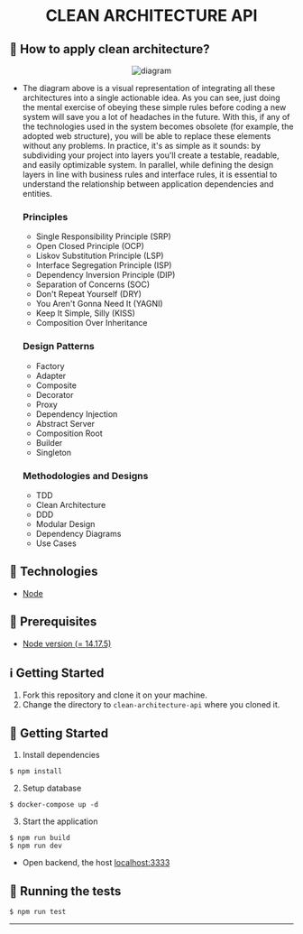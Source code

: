 <h1 align="center">
  CLEAN ARCHITECTURE API
</h1>

## :thinking: How to apply clean architecture?

<p align="center">
  <img alt="diagram" src="https://user-images.githubusercontent.com/40550247/134610213-ee24bd37-d43b-42ba-b866-7b18b875a9b0.png" />
</p>

* The diagram above is a visual representation of integrating all these architectures into a single actionable idea. As you can see, just doing the mental exercise of obeying these simple rules before coding a new system will save you a lot of headaches in the future. With this, if any of the technologies used in the system becomes obsolete (for example, the adopted web structure), you will be able to replace these elements without any problems. In practice, it's as simple as it sounds: by subdividing your project into layers you'll create a testable, readable, and easily optimizable system. In parallel, while defining the design layers in line with business rules and interface rules, it is essential to understand the relationship between application dependencies and entities.
  
  ### Principles
    * Single Responsibility Principle (SRP)
    * Open Closed Principle (OCP)
    * Liskov Substitution Principle (LSP)
    * Interface Segregation Principle (ISP)
    * Dependency Inversion Principle (DIP)
    * Separation of Concerns (SOC)
    * Don't Repeat Yourself (DRY)
    * You Aren't Gonna Need It (YAGNI)
    * Keep It Simple, Silly (KISS)
    * Composition Over Inheritance
  ### Design Patterns
    * Factory
    * Adapter
    * Composite
    * Decorator
    * Proxy
    * Dependency Injection
    * Abstract Server
    * Composition Root
    * Builder
    * Singleton
  ### Methodologies and Designs
    * TDD
    * Clean Architecture
    * DDD
    * Modular Design
    * Dependency Diagrams
    * Use Cases

## :rocket: Technologies

* [Node](https://nodejs.org/en/)

## :electric_plug: Prerequisites

- [Node version (= 14.17.5)](https://nodejs.org/en/)

## :information_source: Getting Started

1. Fork this repository and clone it on your machine.
2. Change the directory to `clean-architecture-api` where you cloned it.

## :closed_lock_with_key: Getting Started 

1. Install dependencies
```shell
$ npm install
```
2. Setup database
```shell
$ docker-compose up -d
```
3. Start the application
```shell
$ npm run build
$ npm run dev
```
  * Open backend, the host [localhost:3333](http://localhost:3333)

## :toolbox: Running the tests

```shell
$ npm run test
```
---

